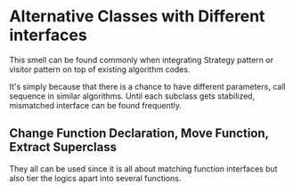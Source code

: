 # Alternative Classes with Different interfaces

This smell can be found commonly when integrating Strategy pattern or visitor pattern on top of existing algorithm codes.

It's simply because that there is a chance to have different parameters, call sequence in similar algorithms. Until each subclass gets stabilized, mismatched interface can be found frequently.

## Change Function Declaration, Move Function, Extract Superclass

They all can be used since it is all about matching function interfaces but also tier the logics apart into several functions.
